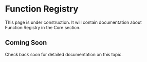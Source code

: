 # Function Registry

This page is under construction. It will contain documentation about Function Registry in the Core section.

## Coming Soon

Check back soon for detailed documentation on this topic.
